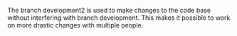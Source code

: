 The branch development2 is used to make changes to the code base without interfering with 
branch development. This makes it possible to work on more drastic changes with multiple people. 
